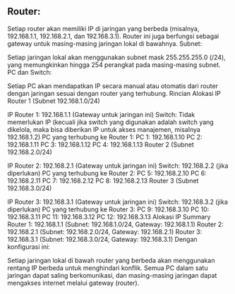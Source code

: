 ## Router:

Setiap router akan memiliki IP di jaringan yang berbeda (misalnya, 192.168.1.1, 192.168.2.1, dan 192.168.3.1). 
Router ini juga berfungsi sebagai gateway untuk masing-masing jaringan lokal di bawahnya.
Subnet:

Setiap jaringan lokal akan menggunakan subnet mask 255.255.255.0 (/24), yang memungkinkan hingga 254 perangkat pada masing-masing subnet.
PC dan Switch:

Setiap PC akan mendapatkan IP secara manual atau otomatis dari router dengan jaringan sesuai dengan router yang terhubung.
Rincian Alokasi IP
Router 1 (Subnet 192.168.1.0/24)

IP Router 1: 192.168.1.1 (Gateway untuk jaringan ini)
Switch: Tidak memerlukan IP (kecuali jika switch yang digunakan adalah switch yang dikelola, maka bisa diberikan IP untuk akses manajemen, misalnya 192.168.1.2)
PC yang terhubung ke Router 1:
PC 1: 192.168.1.10
PC 2: 192.168.1.11
PC 3: 192.168.1.12
PC 4: 192.168.1.13
Router 2 (Subnet 192.168.2.0/24)

IP Router 2: 192.168.2.1 (Gateway untuk jaringan ini)
Switch: 192.168.2.2 (jika diperlukan)
PC yang terhubung ke Router 2:
PC 5: 192.168.2.10
PC 6: 192.168.2.11
PC 7: 192.168.2.12
PC 8: 192.168.2.13
Router 3 (Subnet 192.168.3.0/24)

IP Router 3: 192.168.3.1 (Gateway untuk jaringan ini)
Switch: 192.168.3.2 (jika diperlukan)
PC yang terhubung ke Router 3:
PC 9: 192.168.3.10
PC 10: 192.168.3.11
PC 11: 192.168.3.12
PC 12: 192.168.3.13
Alokasi IP Summary
Router 1: 192.168.1.1 (Subnet: 192.168.1.0/24, Gateway: 192.168.1.1)
Router 2: 192.168.2.1 (Subnet: 192.168.2.0/24, Gateway: 192.168.2.1)
Router 3: 192.168.3.1 (Subnet: 192.168.3.0/24, Gateway: 192.168.3.1)
Dengan konfigurasi ini:

Setiap jaringan lokal di bawah router yang berbeda akan menggunakan rentang IP berbeda untuk menghindari konflik.
Semua PC dalam satu jaringan dapat saling berkomunikasi, dan masing-masing jaringan dapat mengakses internet melalui gateway (router).
